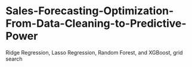 # Sales-Forecasting-Optimization-From-Data-Cleaning-to-Predictive-Power
Ridge Regression, Lasso Regression, Random Forest, and XGBoost, grid search
